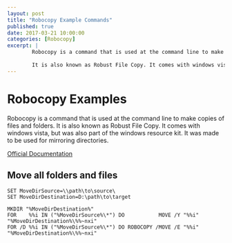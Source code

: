 ```yaml
---
layout: post
title: "Robocopy Example Commands"
published: true
date: 2017-03-21 10:00:00
categories: [Robocopy]
excerpt: | 
        Robocopy is a command that is used at the command line to make copies of files and folders. 
        
        It is also known as Robust File Copy. It comes with windows vista, but was also part of the windows resource kit. It was made to be used for mirroring directories.
---
```


# Robocopy Examples

Robocopy is a command that is used at the command line to make copies of files and folders. It is also known as Robust File Copy. It comes with windows vista, but was also part of the windows resource kit. It was made to be used for mirroring directories.

[Official Documentation](https://technet.microsoft.com/en-us/library/cc733145(v=ws.11).aspx#Syntax)

## Move all folders and files
```
SET MoveDirSource=\\path\to\source\
SET MoveDirDestination=D:\path\to\target

MKDIR "%MoveDirDestination%"
FOR    %%i IN ("%MoveDirSource%\*") DO           MOVE /Y "%%i" "%MoveDirDestination%\%%~nxi"
FOR /D %%i IN ("%MoveDirSource%\*") DO ROBOCOPY /MOVE /E "%%i" "%MoveDirDestination%\%%~nxi"
```
